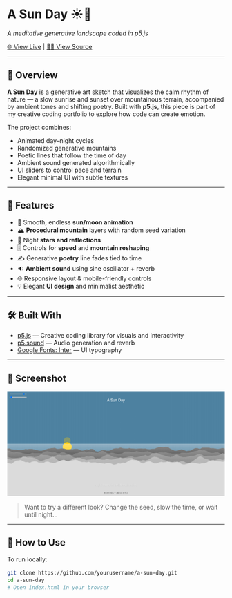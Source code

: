 # A Sun Day ☀️🌙  
*A meditative generative landscape coded in p5.js*

[🌐 View Live](https://sunday.erdry.com) | [🧑‍💻 View Source](https://github.com/erdry/a-sun-day)

---

## 🌄 Overview

**A Sun Day** is a generative art sketch that visualizes the calm rhythm of nature — a slow sunrise and sunset over mountainous terrain, accompanied by ambient tones and shifting poetry. Built with **p5.js**, this piece is part of my creative coding portfolio to explore how code can create emotion.

The project combines:
- Animated day–night cycles
- Randomized generative mountains
- Poetic lines that follow the time of day
- Ambient sound generated algorithmically
- UI sliders to control pace and terrain
- Elegant minimal UI with subtle textures

---

## 🎨 Features

- 🌅 Smooth, endless **sun/moon animation**
- 🏔️ **Procedural mountain** layers with random seed variation
- 🌟 Night **stars and reflections**
- 🎚️ Controls for **speed** and **mountain reshaping**
- ✍️ Generative **poetry** line fades tied to time
- 🔉 **Ambient sound** using sine oscillator + reverb
- 🌐 Responsive layout & mobile-friendly controls
- 💡 Elegant **UI design** and minimalist aesthetic

---

## 🛠️ Built With

- [p5.js](https://p5js.org/) — Creative coding library for visuals and interactivity
- [p5.sound](https://p5js.org/reference/#/libraries/p5.sound) — Audio generation and reverb
- [Google Fonts: Inter](https://fonts.google.com/specimen/Inter) — UI typography

---

## 📸 Screenshot

![screenshot](screenshot.png)

> Want to try a different look? Change the seed, slow the time, or wait until night...

---

## 🚀 How to Use

To run locally:

```bash
git clone https://github.com/yourusername/a-sun-day.git
cd a-sun-day
# Open index.html in your browser
